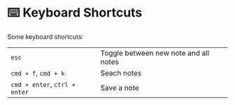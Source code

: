 # ⌨️ Keyboard Shortcuts

Some keyboard shortcuts:

|                               |                                       |
| :---------------------------- | :------------------------------------ |
| `esc`                         | Toggle between new note and all notes |
| `cmd + f`, `cmd + k`          | Seach notes                           |
| `cmd + enter`, `ctrl + enter` | Save a note                           |
